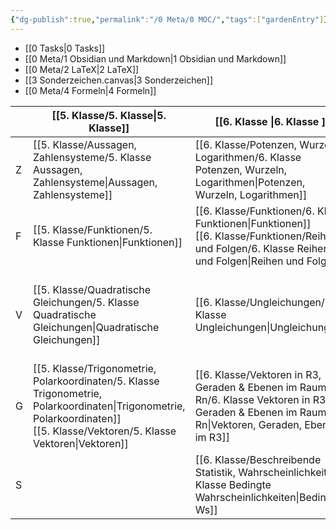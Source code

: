 ```yaml
---
{"dg-publish":true,"permalink":"/0 Meta/0 MOC/","tags":["gardenEntry"]}
---
```


* [[0 Tasks\|0 Tasks]]
* [[0 Meta/1 Obsidian und Markdown\|1 Obsidian und Markdown]]
* [[0 Meta/2 LaTeX\|2 LaTeX]]
* [[3 Sonderzeichen.canvas|3 Sonderzeichen]]
* [[0 Meta/4 Formeln\|4 Formeln]]

|     | [[5. Klasse/5. Klasse\|5. Klasse]]                                                                                                          | [[6. Klasse \|6. Klasse ]]                                                                                 | [[7. Klasse/7. Klasse\|7. Klasse]]                                                  | [[8. Klasse/8. Klasse\|8. Klasse]]                                                                                                                         |
| --- | ---------------------------------------------------------------------------------------------------------------------- | ---------------------------------------------------------------------------------------------- | -------------------------------------------------------------- | ------------------------------------------------------------------------------------------------------------------------------------- |
| Z   | [[5. Klasse/Aussagen, Zahlensysteme/5. Klasse Aussagen, Zahlensysteme\|Aussagen, Zahlensysteme]]                                                         | [[6. Klasse/Potenzen, Wurzeln, Logarithmen/6. Klasse Potenzen, Wurzeln, Logarithmen\|Potenzen, Wurzeln, Logarithmen]]                   | [[7. Klasse/Komplexe Zahlen/7. Klasse Komplexe Zahlen\|Komplexe Zahlen]]                 |                                                                                                                                       |
| F   | [[5. Klasse/Funktionen/5. Klasse Funktionen\|Funktionen]]                                                                                   | [[6. Klasse/Funktionen/6. Klasse Funktionen\|Funktionen]]<br>[[6. Klasse/Funktionen/Reihen und Folgen/6. Klasse Reihen und Folgen\|Reihen und Folgen]]<br> | [[7. Klasse/Differentialrechnung/7. Klasse Differentialrechnung\|Differentialrechnung]]       | [[8. Klasse/Integral/8. Klasse Integralrechnung\|Integralrechnung]]                                                                                      |
| V   | [[5. Klasse/Quadratische Gleichungen/5. Klasse Quadratische Gleichungen\|Quadratische Gleichungen]]                                                       | [[6. Klasse/Ungleichungen/6. Klasse Ungleichungen\|Ungleichungen]]                                                     |                                                                | [[8. Klasse/Differentialgleichungen/8. Klasse Differenzen- und Differentialgleichungen, Vernetzte Systeme und deren Dynamik\|Differenzen- und Differentialgleichungen]] |
| G   | [[5. Klasse/Trigonometrie, Polarkoordinaten/5. Klasse Trigonometrie, Polarkoordinaten\|Trigonometrie, Polarkoordinaten]]<br>[[5. Klasse/Vektoren/5. Klasse Vektoren\|Vektoren]]<br> | [[6. Klasse/Vektoren in R3, Geraden & Ebenen im Raum, Rn/6. Klasse Vektoren in R3, Geraden & Ebenen im Raum, Rn\|Vektoren, Geraden, Ebenen im R3]]    | [[7. Klasse/Wahrscheinlichkeitsverteilungen/7. Klasse Wahrscheinlichkeitsverteilungen\|Ws-verteilungen]] |                                                                                                                                       |
| S   |                                                                                                                        | [[6. Klasse/Beschreibende Statistik, Wahrscheinlichkeit/6. Klasse Bedingte Wahrscheinlichkeiten\|Bedingte Ws]]                                       |                                                                | [[8. Klasse/Normalverteilung/8. Klasse Normalverteilung, Schätzen von Anteilen, Testen von Anteilen\|Normalverteilung, Anteilstests]]                            |
